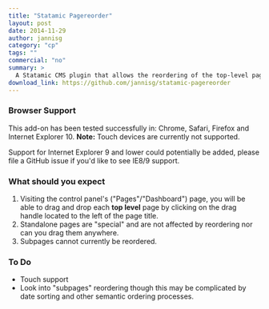 ```yaml
---
title: "Statamic Pagereorder"
layout: post
date: 2014-11-29
author: jannisg
category: "cp"
tags: ""
commercial: "no"
summary: >
  A Statamic CMS plugin that allows the reordering of the top-level pages in the admin's dashboard view using simple drag and   drop sorting.
download_link: https://github.com/jannisg/statamic-pagereorder
---
```

### Browser Support

This add-on has been tested successfully in: Chrome, Safari, Firefox and Internet Explorer 10.
**Note:** Touch devices are currently not supported.

Support for Internet Explorer 9 and lower could potentially be added, please file a GitHub issue if you'd like to see IE8/9 support.

### What should you expect

1. Visiting the control panel's ("Pages"/"Dashboard") page, you will be able to drag and drop each **top level** page by clicking on the drag handle located to the left of the page title.
2. Standalone pages are "special" and are not affected by reordering nor can you drag them anywhere.
3. Subpages cannot currently be reordered.

### To Do

- Touch support
- Look into "subpages" reordering though this may be complicated by date sorting and other semantic ordering processes.
